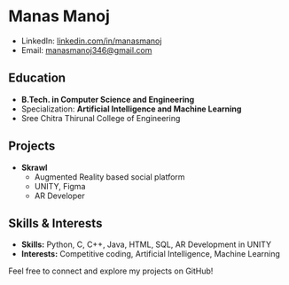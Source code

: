 # Manas Manoj
- LinkedIn: [linkedin.com/in/manasmanoj](https://www.linkedin.com/in/manasmanoj)
- Email: manasmanoj346@gmail.com

## Education
- **B.Tech. in Computer Science and Engineering**
- Specialization: **Artificial Intelligence and Machine Learning**
- Sree Chitra Thirunal College of Engineering

## Projects
- **Skrawl**
  - Augmented Reality based social platform
  - UNITY, Figma
  - AR Developer

## Skills & Interests
- **Skills:** Python, C, C++, Java, HTML, SQL, AR Development in UNITY
- **Interests:** Competitive coding, Artificial Intelligence, Machine Learning

Feel free to connect and explore my projects on GitHub!

